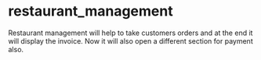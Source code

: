 # restaurant_management
Restaurant management will help to take customers orders and at the end it will display the invoice.
Now it will also open a different section for payment also.